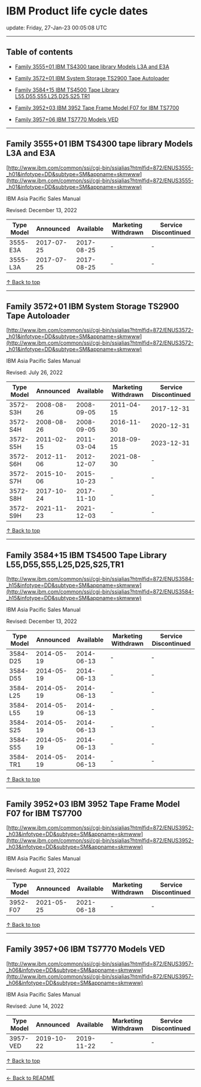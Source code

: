 # IBM Product life cycle dates

update: Friday, 27-Jan-23 00:05:08 UTC

---

## Table of contents


- [Family 3555+01 IBM TS4300 tape library Models L3A and E3A](#family-355501-ibm-ts4300-tape-library-models-l3a-and-e3a)

- [Family 3572+01 IBM System Storage TS2900 Tape Autoloader](#family-357201-ibm-system-storage-ts2900-tape-autoloader)

- [Family 3584+15 IBM TS4500 Tape Library L55,D55,S55,L25,D25,S25,TR1](#family-358415-ibm-ts4500-tape-library-l55-d55-s55-l25-d25-s25-tr1)

- [Family 3952+03 IBM 3952 Tape Frame Model F07 for IBM TS7700](#family-395203-ibm-3952-tape-frame-model-f07-for-ibm-ts7700)

- [Family 3957+06 IBM TS7770 Models VED](#family-395706-ibm-ts7770-models-ved)


---





## Family 3555+01 IBM TS4300 tape library Models L3A and E3A

[http://www.ibm.com/common/ssi/cgi-bin/ssialias?htmlfid=872/ENUS3555-_h01&infotype=DD&subtype=SM&appname=skmwww](http://www.ibm.com/common/ssi/cgi-bin/ssialias?htmlfid=872/ENUS3555-_h01&infotype=DD&subtype=SM&appname=skmwww)

IBM Asia Pacific Sales Manual

Revised: December 13, 2022

| Type Model | Announced | Available | Marketing Withdrawn | Service Discontinued |
| --- | --- | --- | --- | --- |
| 3555-E3A | 2017-07-25 | 2017-08-25 | - | - |
| 3555-L3A | 2017-07-25 | 2017-08-25 | - | - |





[↑ Back to top](#table-of-contents)

---





## Family 3572+01 IBM System Storage TS2900 Tape Autoloader

[http://www.ibm.com/common/ssi/cgi-bin/ssialias?htmlfid=872/ENUS3572-_h01&infotype=DD&subtype=SM&appname=skmwww](http://www.ibm.com/common/ssi/cgi-bin/ssialias?htmlfid=872/ENUS3572-_h01&infotype=DD&subtype=SM&appname=skmwww)

IBM Asia Pacific Sales Manual

Revised: July 26, 2022

| Type Model | Announced | Available | Marketing Withdrawn | Service Discontinued |
| --- | --- | --- | --- | --- |
| 3572-S3H | 2008-08-26 | 2008-09-05 | 2011-04-15 | 2017-12-31 |
| 3572-S4H | 2008-08-26 | 2008-09-05 | 2016-11-30 | 2020-12-31 |
| 3572-S5H | 2011-02-15 | 2011-03-04 | 2018-09-15 | 2023-12-31 |
| 3572-S6H | 2012-11-06 | 2012-12-07 | 2021-08-30 | - |
| 3572-S7H | 2015-10-06 | 2015-10-23 | - | - |
| 3572-S8H | 2017-10-24 | 2017-11-10 | - | - |
| 3572-S9H | 2021-11-23 | 2021-12-03 | - | - |





[↑ Back to top](#table-of-contents)

---





## Family 3584+15 IBM TS4500 Tape Library L55,D55,S55,L25,D25,S25,TR1

[http://www.ibm.com/common/ssi/cgi-bin/ssialias?htmlfid=872/ENUS3584-_h15&infotype=DD&subtype=SM&appname=skmwww](http://www.ibm.com/common/ssi/cgi-bin/ssialias?htmlfid=872/ENUS3584-_h15&infotype=DD&subtype=SM&appname=skmwww)

IBM Asia Pacific Sales Manual

Revised: December 13, 2022

| Type Model | Announced | Available | Marketing Withdrawn | Service Discontinued |
| --- | --- | --- | --- | --- |
| 3584-D25 | 2014-05-19 | 2014-06-13 | - | - |
| 3584-D55 | 2014-05-19 | 2014-06-13 | - | - |
| 3584-L25 | 2014-05-19 | 2014-06-13 | - | - |
| 3584-L55 | 2014-05-19 | 2014-06-13 | - | - |
| 3584-S25 | 2014-05-19 | 2014-06-13 | - | - |
| 3584-S55 | 2014-05-19 | 2014-06-13 | - | - |
| 3584-TR1 | 2014-05-19 | 2014-06-13 | - | - |





[↑ Back to top](#table-of-contents)

---





## Family 3952+03 IBM 3952 Tape Frame Model F07 for IBM TS7700

[http://www.ibm.com/common/ssi/cgi-bin/ssialias?htmlfid=872/ENUS3952-_h03&infotype=DD&subtype=SM&appname=skmwww](http://www.ibm.com/common/ssi/cgi-bin/ssialias?htmlfid=872/ENUS3952-_h03&infotype=DD&subtype=SM&appname=skmwww)

IBM Asia Pacific Sales Manual

Revised: August 23, 2022

| Type Model | Announced | Available | Marketing Withdrawn | Service Discontinued |
| --- | --- | --- | --- | --- |
| 3952-F07 | 2021-05-25 | 2021-06-18 | - | - |





[↑ Back to top](#table-of-contents)

---





## Family 3957+06 IBM TS7770 Models VED

[http://www.ibm.com/common/ssi/cgi-bin/ssialias?htmlfid=872/ENUS3957-_h06&infotype=DD&subtype=SM&appname=skmwww](http://www.ibm.com/common/ssi/cgi-bin/ssialias?htmlfid=872/ENUS3957-_h06&infotype=DD&subtype=SM&appname=skmwww)

IBM Asia Pacific Sales Manual

Revised: June 14, 2022

| Type Model | Announced | Available | Marketing Withdrawn | Service Discontinued |
| --- | --- | --- | --- | --- |
| 3957-VED | 2019-10-22 | 2019-11-22 | - | - |





[↑ Back to top](#table-of-contents)

---



[← Back to README](./README.md)